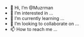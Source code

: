 - 👋 Hi, I’m @Muzrman
- 👀 I’m interested in ...
- 🌱 I’m currently learning ...
- 💞️ I’m looking to collaborate on ...
- 📫 How to reach me ...

<!---
Muzrman/Muzrman is a ✨ special ✨ repository because its `README.md` (this file) appears on your GitHub profile.
You can click the Preview link to take a look at your changes.
--->
